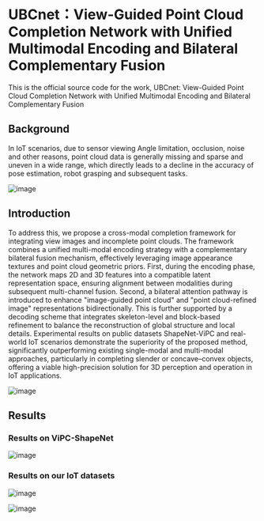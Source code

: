 # UBCnet：View-Guided Point Cloud Completion Network with Unified Multimodal Encoding and Bilateral Complementary Fusion
This is the official source code for the work, UBCnet: View-Guided Point Cloud Completion Network with Unified Multimodal Encoding and Bilateral Complementary Fusion
## Background
In IoT scenarios, due to sensor viewing Angle limitation, occlusion, noise and other reasons, point cloud data is generally missing and sparse and uneven in a wide range, which directly leads to a decline in the accuracy of pose estimation, robot grasping and subsequent tasks.

![image](https://github.com/user-attachments/assets/7d7fa4c0-2143-4da5-94ae-5f75e3b8d481)


## Introduction
To address this, we propose a cross-modal completion framework for integrating view images and incomplete point clouds. The framework combines a unified multi-modal encoding strategy with a complementary bilateral fusion mechanism, effectively leveraging image appearance textures and point cloud geometric priors. First, during the encoding phase, the network maps 2D and 3D features into a compatible latent representation space, ensuring alignment between modalities during subsequent multi-channel fusion. Second, a bilateral attention pathway is introduced to enhance "image-guided point cloud" and "point cloud-refined image" representations bidirectionally. This is further supported by a decoding scheme that integrates skeleton-level and block-based refinement to balance the reconstruction of global structure and local details. Experimental results on public datasets ShapeNet-ViPC and real-world IoT scenarios demonstrate the superiority of the proposed method, significantly outperforming existing single-modal and multi-modal approaches, particularly in completing slender or concave–convex objects, offering a viable high-precision solution for 3D perception and operation in IoT applications.

![image](https://github.com/user-attachments/assets/69560454-6834-496a-a7a3-ab31f1061d08)


## Results
### Results on ViPC-ShapeNet

![image](https://github.com/user-attachments/assets/bf3a3b73-065a-48d9-8d5a-4839767ee729)

### Results on our IoT datasets

![image](https://github.com/user-attachments/assets/46e051c7-776a-4a7d-88a4-eddd0397c742)

![image](https://github.com/user-attachments/assets/53b59c1d-71b8-4edf-8bbc-44935e7157e0)
